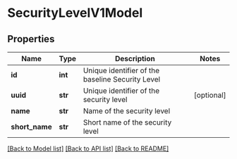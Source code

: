 # SecurityLevelV1Model

## Properties
Name | Type | Description | Notes
------------ | ------------- | ------------- | -------------
**id** | **int** | Unique identifier of the baseline Security Level | 
**uuid** | **str** | Unique identifier of the security level | [optional] 
**name** | **str** | Name of the security level | 
**short_name** | **str** | Short name of the security level | 

[[Back to Model list]](../README.md#documentation-for-models) [[Back to API list]](../README.md#documentation-for-api-endpoints) [[Back to README]](../README.md)


